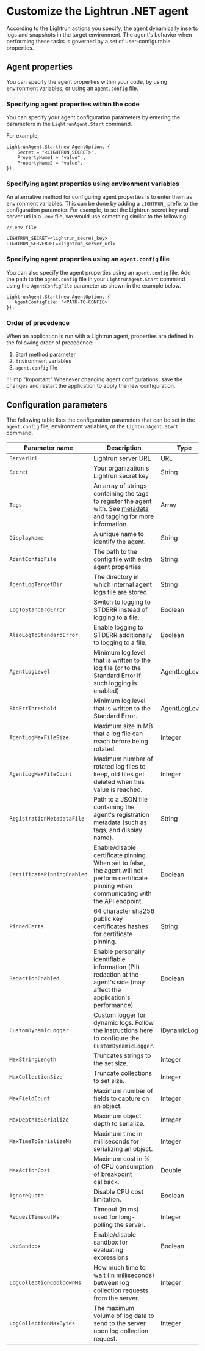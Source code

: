 # Customize the Lightrun .NET agent

According to the Lightrun actions you specify, the agent dynamically inserts logs and snapshots in the target environment. The agent's behavior when performing these tasks is governed by a set of user-configurable properties.

## Agent properties

You can specify the agent properties within your code, by using environment variables, or using an `agent.config` file.

### Specifying agent properties within the code

You can specify your agent configuration parameters by entering the parameters in the `LightrunAgent.Start` command. 

For example, 

```
LightrunAgent.Start(new AgentOptions {
    Secret = "<LIGHTRUN_SECRET>",
    PropertyName1 = "value" ,
    PropertyName2 = "value",
});
```

### Specifying agent properties using environment variables

An alternative method for configuring agent properties is to enter them as environment variables. This can be done by adding a `LIGHTRUN_` prefix to the configuration parameter. For example, to set the Lightrun secret key and server url in a `.env` file, we would use something similar to the following:

```.env
//.env file

LIGHTRUN_SECRET=<lightrun_secret_key>
LIGHTRUN_SERVERURL=<lightrun_server_url>
```
 

### Specifying agent properties using an `agent.config` file

You can also specify the agent properties using an `agent.config` file. Add the path to the `agent.config` file in your `LightrunAgent.Start` command using the `AgentConfigFile` parameter as shown in the example below.

```
LightrunAgent.Start(new AgentOptions {
   AgentConfigFile: '<PATH-TO-CONFIG>'
});
```

### Order of precedence

When an application is run with a Lightrun agent, properties are defined in the following order of precedence:

1. Start method parameter
2. Environment variables
3. `agent.config` file

!!! imp "Important"
     Whenever changing agent configurations, save the changes and restart the application to apply the new configuration.

## Configuration parameters

The following table lists the configuration parameters that can be set in the `agent.config` file, environment variables, or the `LightrunAgent.Start` command.

|Parameter name| Description| Type | Default value|
|----|----|-----|-----|
|`ServerUrl`| Lightrun server URL | URL | app.lightrun.com |
|`Secret`| Your organization's Lightrun secret key| String | |
| `Tags` | An array of strings containing the tags to register the agent with. See [metadata and tagging](/dotnet/metadata-and-tagging/) for more information. | Array | Production |
| `DisplayName` | A unique name to identify the agent. | String | |
| `AgentConfigFile` | The path to the config file with extra agent properties | String | agent.config |
| `AgentLogTargetDir` | The directory in which internal agent logs file are stored. | String | Temp Folder | 
| `LogToStandardError` | Switch to logging to STDERR instead of logging to a file.| Boolean | false |
| `AlsoLogToStandardError`| Enable logging to STDERR additionally to logging to a file.| Boolean | false |
| `AgentLogLevel` | Minimum log level that is written to the log file (or to the Standard Error if such logging is enabled)| AgentLogLevel | `AgentLogLevel.Information`|
| `StdErrThreshold` | Minimum log level that is written to the Standard Error. | AgentLogLevel | `AgentLogLevel.Fatal` |
| `AgentLogMaxFileSize` | Maximum size in MB that a log file can reach before being rotated. | Integer | 10 |
| `AgentLogMaxFileCount` | Maximum number of rotated log files to keep, old files get deleted when this value is reached. | Integer | 5 |
| `RegistrationMetadataFile` | Path to a JSON file containing the agent's registration metadata (such as tags, and display name). | String | |
| `CertificatePinningEnabled` | Enable/disable certificate pinning. When set to false, the agent will not perform certificate pinning when communicating with the API endpoint. | Boolean | true |
| `PinnedCerts` | 64 character sha256 public key certificates hashes for certificate pinning. | String | `ee80811b38e7e6c2dc4cc372cbea86bd86b446b012e427f2e19bf094afba5d12` |
| `RedactionEnabled` | Enable personally identifiable information (PII) redaction at the agent's side (may affect the application's performance)| Boolean| false |
| `CustomDynamicLogger` | Custom logger for dynamic logs. Follow the instructions [here](/dotnet/dynamic-logs-customization/) to configure the `CustomDynamicLogger`. | IDynamicLogger | |
| `MaxStringLength`| Truncates strings to the set size. | Integer | 1000 |
| `MaxCollectionSize`| Truncate collections to set size. | Integer | 100 |
| `MaxFieldCount` | Maximum number of fields to capture on an object. | Integer | 20 |
| `MaxDepthToSerialize` | Maximum object depth to serialize. | Integer | 3 |
| `MaxTimeToSerializeMs` | Maximum time in milliseconds for serializing an object. | Integer | 200 |
| `MaxActionCost` | Maximum cost in % of CPU consumption of breakpoint callback. | Double | 1 |
| `IgnoreQuota` | Disable CPU cost limitation. | Boolean | false |
| `RequestTimeoutMs` | Timeout (in ms) used for long-polling the server. | Integer | 20000 |
| `UseSandbox` | Enable/disable sandbox for evaluating expressions | Boolean | false |
| `LogCollectionCooldownMs` | How much time to wait (in milliseconds) between log collection requests from the server. | Integer | 0 |
| `LogCollectionMaxBytes` | The maximum volume of log data to send to the server upon log collection request. | Integer | 0 |
